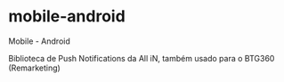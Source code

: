 # mobile-android
Mobile - Android

Biblioteca de Push Notifications da All iN, também usado para o BTG360 (Remarketing)
